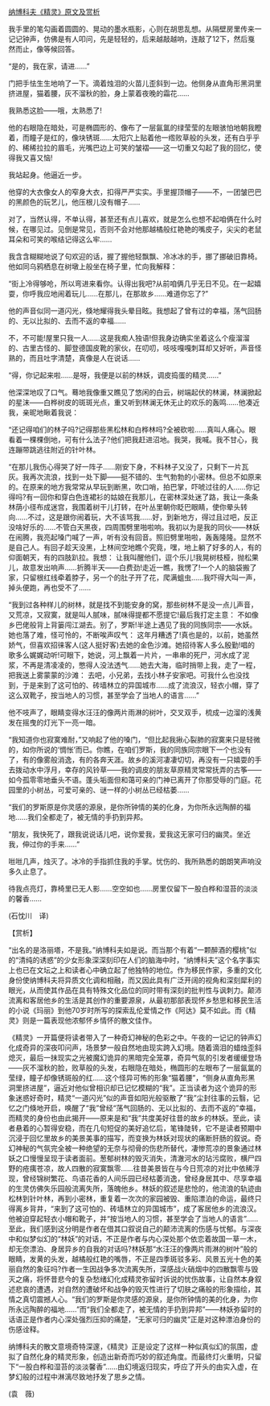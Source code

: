 [纳博科夫《精灵》原文及赏析](https://www.vrrw.net/wx/12380.html)

我手里的笔勾画着圆圆的、晃动的墨水瓶影，心则在胡思乱想。从隔壁房里传来一记记钟声，仿佛是有人叩问，先是轻轻的，后来越敲越响，连敲了12下，然后戛然而止，像等候回答。

“是的，我在家，请进……”

门把手怯生生地响了一下。滴着烛泪的火苗儿歪斜到一边。他侧身从直角形黑洞里挤进屋，猫着腰，灰不溜秋的脸，身上蒙着夜晚的霜花……

我熟悉这脸——哦，太熟悉了!

他的右眼隐在暗处，可是椭圆形的、像布了一层氤氲的绿莹莹的左眼骇怕地朝我瞪着，而瞳子是红的，像块锈斑……太阳穴上贴着他一绺败草般的头发，还有白乎乎的、稀稀拉拉的眉毛，光嘴巴边上可笑的皱褶——这一切重又勾起了我的回忆，使得我又喜又恼!

我站起身。他逼近一步。

他穿的大衣像女人的窄身大衣，扣得严严实实。手里握顶帽子——不，一团皱巴巴的黑颜色的玩艺儿，他压根儿没有帽子……



对了，当然认得，不单认得，甚至还有点儿喜欢，就是怎么也想不起咱俩在什么时候，在哪见过。见倒是常见，否则不会对他那越橘般红艳艳的嘴皮子，尖尖的老鼠耳朵和可笑的喉结记得这么牢……

我含含糊糊地说了句欢迎的话，握了握他轻飘飘、冷冰冰的手，挪了挪破旧靠椅。他如同乌鸦栖息在树墩上般坐在椅子里，忙向我解释：

“街上冷得够呛，所以弯进来看你。认得出我吧?从前咱俩几乎无日不见。在一起嬉耍，你呼我应地闹着玩儿……在那儿，在那故乡……难道你忘了?”

他的声音似同一道闪光，倏地耀得我头晕目眩。我想起了曾有过的幸福，荡气回肠的、无以比拟的、去而不返的幸福……

不，不可能!屋里只我一人……这是我痴人独语!但我身边确实坐着这么个瘦溜溜的、古里古怪的、脚登德国皮靴的家伙，在叨叨，吱吱嘎嘎刺耳却又好听，声音怪熟的，而且吐字清楚，真像是人在说话……

“得，你记起来啦……是呀，我便是以前的林妖，调皮捣蛋的精灵……”

他深深地叹了口气。蓦地我像重又瞧见了悠闲的白云，树端起伏的林澜，林澜掀起的星沫——白桦树皮的斑斑光点，重又听到林澜无休无止的欢乐的轰鸣……他凑近我，亲昵地瞅着我说：

“还记得咱们的林子吗?记得那些黑松林和白桦林吗?全被砍啦……真叫人痛心。眼看着一棵棵倒地，可有什么法子?他们把我赶进沼地。我哭，我喊。我不甘心，我连蹦带跳逃往附近的针叶林。

“在那儿我伤心得哭了好一阵子……刚安下身，不料林子又没了，只剩下一片瓦灰。我再次流浪，找到一处下脚——挺不错的、生气勃勃的小密林。但总不如原来的。在原来的地方我常常从早玩到断黑，吹口哨，拍巴掌，吓唬过往的人……你记得吗?有一回你和穿白色连裙衫的姑娘在我那儿，在密林深处迷了路，我让一条条林荫小径布成迷宫，我围着树干儿打转，在叶丛里朝你眨巴眼睛，使你晕头转向……不过，这是跟你闹着玩，大不该骂我……好，到新地方，得过且过吧，反正没啥好乐的……不管白天黑夜，四周围劈里啪啦响。我初以为是我的同伙——林妖在闹腾，我亮起嗓门喊了一声，听有没有回音。照旧劈里啪啦，轰轰隆隆。显然不是自己人。有回子趁天没黑，上林间空地瞧个究竟，嘿，地上躺了好多的人，有的仰面朝天，有的四肢趴拉。我想： 让我叫醒他们，逗个乐儿!我晃树枝桠，抛松果儿，故意发出响声……折腾半天——白费劲!走近一瞧，我愣了!一个人的脑袋搬了家，只留根红线牵着脖子，另一个的肚子开了花，爬满蛆虫……我吓得大叫一声，掉头便跑，再也受不了……

“我到过各种样儿的树林，就是找不到能安身的窝，那些树林不是没一点儿声音，又荒凉，又寂寞，就是叫人腻味，腻味得提都不愿提它!最后我打定主意： 不如像乡巴佬般背上背篓闯江湖去。别了，罗斯!半途上遇见了我的同族同宗——水妖。她也落了难，怪可怜的，不断唉声叹气： 这年月糟透了!真也是的，以前，她虽然娇气，但喜欢招徕客人(这人挺好客)去她的金色沙滩。她招待客人多么殷勤!唱的歌多么娓娓动听!可眼下，她说，河上飘着一片片，一串串的死尸，河水成了泥浆，不再是清凌凌的，憋得人没法透气……她去大海，临时捎带上我，走了一程，把我送上雾蒙蒙的沙滩： 去吧，小兄弟，去找小林子安家吧。可我什么也没找到，于是来到了这可怕的、砖墙林立的异国城市……成了流浪汉，轻衣小帽，穿了这么双靴子，按当地人的习惯，甚至学会了当地人的语言……”

他不吱声了，眼睛变得水汪汪的像两片雨淋的树叶，交叉双手，梳成一边溜的浅黄发在摇曳的灯光下一亮一暗。

“我知道你也寂寞难耐，”又响起了他的嗓门，“但比起我揪心裂肺的寂寞来只是轻微的，如你所说的‘惆怅’而已。你瞧，在咱们罗斯，我的同族同宗眼下一个也没有了，有的像雾般消逸，有的各奔天涯。故乡的溪河凄凄切切，再没有一只嬉耍的手去拨动水中浮月，幸存的风铃草——我的调皮的朋友草原精灵常常抚弄的古筝——如今孤零零地垂头不语。蓬头垢面但和蔼可亲的门神已离开了你那受辱的门庭。花园里的小树丛，可爱可亲的、谜一样的小树丛已经枯萎……

“我们的罗斯原是你灵感的源泉，是你所钟情的美的化身，为你所永远陶醉的福地……我们全都走了，被无情的手扔到异邦。

“朋友，我快死了，跟我说说话儿吧，说你爱我，爱我这无家可归的幽灵。坐近我，伸过你的手来……”

咝咝几声，烛灭了。冰冷的手指抓住我的手掌。忧伤的、我所熟悉的朗朗笑声响没多久止息了。

待我点亮灯，靠椅里已无人影……空空如也……房里仅留下一股白桦和湿苔的淡淡的馨香……

(石忱川　译)

【赏析】

“出名的是洛丽塔，不是我。”纳博科夫如是说。而当那个有着“一颗醉酒的樱桃”似的“清纯的诱惑”的少女形象深深刻印在人们的脑海中时，“纳博科夫”这个名字事实上也已在文坛之上和读者心中确立起了他独特的地位。作为移民作家，多重的文化身份使纳博科夫将异质文化调和相融，而又因此具有广泛开阔的视角和深刻犀利的眼光，从而使其作品在具有特殊文化品位的同时带有深刻的批判性与讽刺力。颠沛流离和客居他乡的生活是其创作的重要源泉，从最初那部表现怀乡愁思和移民生活的小说《玛丽》到他70岁时所写的探索乱伦爱情之作《阿达》莫不如此。而《精灵》则是一篇表现他浓郁怀乡情怀的散文佳作。

《精灵》一开篇便将读者带入了一种奇幻神秘的色彩之中。午夜的一记记的钟声幻化成奇异的深夜叩问声，场景梦一般自然地由现实跨入幻境。随着滴泪的蜡烛歪斜熄灭，最后一抹现实之光被魔幻诡异的黑暗完全笼罩，奇异气氛的引发者缓缓登场——灰不溜秋的脸，败草般的头发，右眼隐在暗处，椭圆形的左眼布了一层氤氲的莹绿，瞳子却像锈斑般的红……这个怪异可怖的形象“猫着腰”，“侧身从直角形黑洞里挤进屋”，逼近对他似曾相识却已记忆模糊的“我”。正当读者为这个诡异的形象迷惑好奇时，精灵“一道闪光”似的声音如阳光般驱散了“我”尘封往事的云翳，记忆之门倏地开启，唤醒了“我”曾经“荡气回肠的、无以比拟的、去而不返的”幸福，而精灵的身份也由此揭开——原来是和“我”共度美好往昔的故乡的林妖。至此，读者悬着的心暂得安稳，而在几句短促的美好追忆后，笔锋陡转，它不是读者预期中沉浸于回忆里故乡的美景美事的描写，而变换为林妖对现状的痛断肝肠的叙说。奇幻神秘的气氛完全被一种绝望的无奈与彻骨的伤悲所替代，凄惨荒凉的景象通过林妖之口慢慢呈现于读者面前。葱郁树林的毁灭消失，清澈河水的玷污腐败，横尸四野的疮痍苍凉，故人四散的寂寞飘零……往昔美景皆在与今日荒凉的对比中依稀浮现，曾经锦树繁花、鸟语花香的人间乐园已经枯萎消逸，曾经身居其中、尽享幸福的生灵仿佛失乐园般流离失所，落魄他乡。林妖的叙述是悲怆的，他流浪的轨迹由松林到针叶林，再到小密林，重复着一次次的家园被毁、重陷漂泊的命运，最终只得离乡背井，“来到了这可怕的、砖墙林立的异国城市”，成了客居他乡的流浪汉。他被迫穿起轻衣小帽和靴子，并“按当地人的习惯，甚至学会了当地人的语言”……至此，我们感到这分明是作者在借其口叙说自己的颠沛流离的伤感与忧郁。与深夜中和似梦似幻的“林妖”的对话，不正是作者与内心深处那个依恋着故国一草一木，却无奈漂泊、身居异乡的自我的对话吗?林妖那“水汪汪的像两片雨淋的树叶”般的眼睛，发黄的头发，越橘般红艳的嘴唇，不正是四季斑驳多彩、风景五光十色的美丽自然的象征吗?作者一生因战争多次流离失所，深感战火硝烟中的四散飘零与毁灭之痛，将怀昔悲今的复杂愁绪幻化成精灵弥留时诉说的忧伤故事，让自然本身叙述悲哀的遭遇，对自然的遭破坏和战争的毁灭性进行了切肤之痛般的形象描绘，其情之真切震撼人心。“我们的罗斯是你灵感的源泉，是你所钟情的美的化身，为你所永远陶醉的福地……”而“我们全都走了，被无情的手扔到异邦”——林妖弥留时的话语正是作者内心深处强烈压抑的痛楚，“无家可归的幽灵”正是对这种漂泊身份的伤感诠释。

纳博科夫的散文意境奇特深邃，《精灵》正是设定了这样一种似真似幻的氛围，虚拟了自然化身的精灵形象，创造出新奇而巧妙的叙述角度。而最终灯火重明，只留下“一股白桦和湿苔的淡淡馨香”……由幻境返归现实，呼应了开头的由实入虚，在梦幻般的过程中淋漓尽致地抒发了思乡之情。

(袁　薇)

